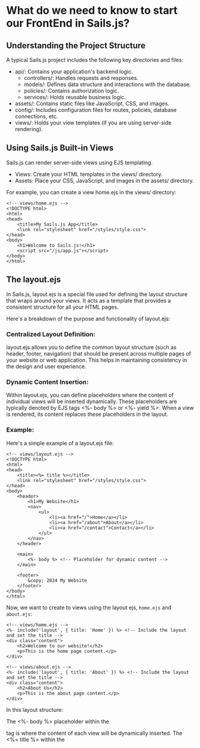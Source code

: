 # What do we need to know to start our FrontEnd in Sails.js?

## Understanding the Project Structure
A typical Sails.js project includes the following key directories and files:

- api/: Contains your application's backend logic.
    - controllers/: Handles requests and responses.
    - models/: Defines data structure and interactions with the database.
    - policies/: Contains authorization logic.
    - services/: Holds reusable business logic.
- assets/: Contains static files like JavaScript, CSS, and images.
- config/: Includes configuration files for routes, policies, database connections, etc.
- views/: Holds your view templates (if you are using server-side rendering).


## Using Sails.js Built-in Views
Sails.js can render server-side views using EJS templating.

- Views: Create your HTML templates in the views/ directory.
- Assets: Place your CSS, JavaScript, and images in the assets/ directory.

For example, you can create a view home.ejs in the views/ directory:
```
<!-- views/home.ejs -->
<!DOCTYPE html>
<html>
<head>
    <title>My Sails.js App</title>
    <link rel="stylesheet" href="/styles/style.css">
</head>
<body>
    <h1>Welcome to Sails.js!</h1>
    <script src="/js/app.js"></script>
</body>
</html>
```

## The layout.ejs
In Sails.js, layout.ejs is a special file used for defining the layout structure that wraps around your views. It acts as a template that provides a consistent structure for all your HTML pages.

Here's a breakdown of the purpose and functionality of layout.ejs:

### Centralized Layout Definition:
layout.ejs allows you to define the common layout structure (such as header, footer, navigation) that should be present across multiple pages of your website or web application. This helps in maintaining consistency in the design and user experience.

### Dynamic Content Insertion:
Within layout.ejs, you can define placeholders where the content of individual views will be inserted dynamically. These placeholders are typically denoted by EJS tags <%- body %> or <%- yield %>. When a view is rendered, its content replaces these placeholders in the layout.

### Example:
Here's a simple example of a layout.ejs file:
```
<!-- views/layout.ejs -->
<!DOCTYPE html>
<html>
<head>
    <title><%= title %></title>
    <link rel="stylesheet" href="/styles/style.css">
</head>
<body>
    <header>
        <h1>My Website</h1>
        <nav>
            <ul>
                <li><a href="/">Home</a></li>
                <li><a href="/about">About</a></li>
                <li><a href="/contact">Contact</a></li>
            </ul>
        </nav>
    </header>

    <main>
        <%- body %> <!-- Placeholder for dynamic content -->
    </main>

    <footer>
        &copy; 2024 My Website
    </footer>
</body>
</html>
```

Now, we want to create to views using the layout ejs, `home.ejs` and  `about.ejs`: 
```
<!-- views/home.ejs -->
<%- include('layout', { title: 'Home' }) %> <!-- Include the layout and set the title -->
<div class="content">
    <h2>Welcome to our website!</h2>
    <p>This is the home page content.</p>
</div>
```

```
<!-- views/about.ejs -->
<%- include('layout', { title: 'About' }) %> <!-- Include the layout and set the title -->
<div class="content">
    <h2>About Us</h2>
    <p>This is the about page content.</p>
</div>
```

In this layout structure:

The <%- body %> placeholder within the <main> tag is where the content of each view will be dynamically inserted.
The <%= title %> within the <title> tag ensures that the title of each page is dynamically set based on the title provided in the view.
The header contains the website's title and navigation links.
The footer includes copyright information or any other relevant content.
With this layout structure, the content from the home.ejs and about.ejs views will replace the <%- body %> placeholder in the layout, providing a consistent structure across all pages of your website or web application.